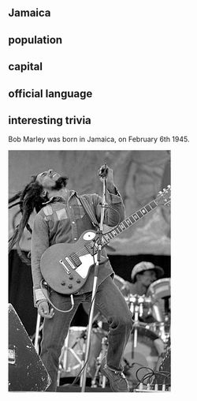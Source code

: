 ## Jamaica
## population


## capital

 
## official language


## interesting trivia

Bob Marley was born in Jamaica, on February 6th 1945.

![](Bob-Marley.jpg)




